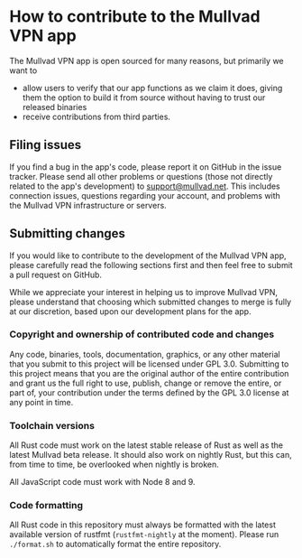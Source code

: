 # How to contribute to the Mullvad VPN app

The Mullvad VPN app is open sourced for many reasons, but primarily we want to
* allow users to verify that our app functions as we claim it does, giving them the option to build
  it from source without having to trust our released binaries
* receive contributions from third parties.


## Filing issues

If you find a bug in the app's code, please report it on GitHub in the issue tracker. Please send
all other problems or questions (those not directly related to the app's development) to
[support@mullvad.net](mailto:support@mullvad.net). This includes connection issues, questions
regarding your account, and problems with the Mullvad VPN infrastructure or servers.


## Submitting changes

If you would like to contribute to the development of the Mullvad VPN app, please carefully read the
following sections first and then feel free to submit a pull request on GitHub.

While we appreciate your interest in helping us to improve Mullvad VPN, please understand that
choosing which submitted changes to merge is fully at our discretion, based upon our development
plans for the app.

### Copyright and ownership of contributed code and changes

Any code, binaries, tools, documentation, graphics, or any other material that you submit to this
project will be licensed under GPL 3.0. Submitting to this project means that you are the original
author of the entire contribution and grant us the full right to use, publish, change or remove
the entire, or part of, your contribution under the terms defined by the GPL 3.0 license at any
point in time.

### Toolchain versions

All Rust code must work on the latest stable release of Rust as well as the latest Mullvad beta
release. It should also work on nightly Rust, but this can, from time to time, be overlooked when
nightly is broken.

All JavaScript code must work with Node 8 and 9.

### Code formatting

All Rust code in this repository must always be formatted with the latest available version of
rustfmt (`rustfmt-nightly` at the moment). Please run `./format.sh` to automatically format
the entire repository.
